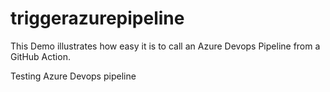 # triggerazurepipeline


This Demo illustrates how easy it is to call an Azure Devops Pipeline from a GitHub Action.

Testing Azure Devops pipeline

